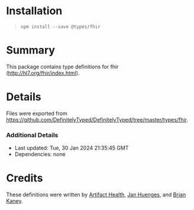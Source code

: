 # Installation
> `npm install --save @types/fhir`

# Summary
This package contains type definitions for fhir (http://hl7.org/fhir/index.html).

# Details
Files were exported from https://github.com/DefinitelyTyped/DefinitelyTyped/tree/master/types/fhir.

### Additional Details
 * Last updated: Tue, 30 Jan 2024 21:35:45 GMT
 * Dependencies: none

# Credits
These definitions were written by [Artifact Health](https://github.com/meirgottlieb), [Jan Huenges](https://github.com/jhuenges), and [Brian Kaney](https://github.com/bkaney).
